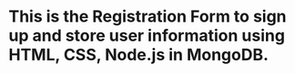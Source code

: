 # This is the Registration Form to sign up and store user information using HTML, CSS, Node.js in MongoDB.
